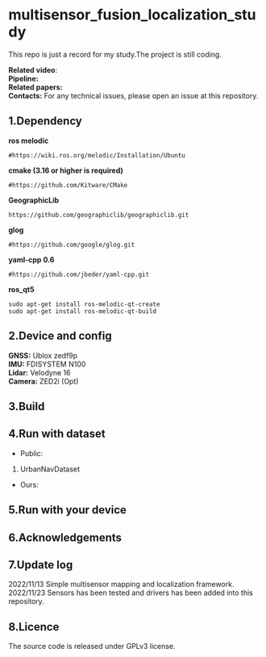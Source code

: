 # multisensor_fusion_localization_study
This repo is just  a record for my study.The project is still coding.

**Related video**:   
**Pipeline:**     
**Related papers:**   
**Contacts:** For any technical issues, please open an issue at this repository.


## 1.Dependency
**ros melodic**
```shell
#https://wiki.ros.org/melodic/Installation/Ubuntu  
```
**cmake  (3.16 or higher is required)**  
```
#https://github.com/Kitware/CMake  
```
**GeographicLib**
```
https://github.com/geographiclib/geographiclib.git
```
**glog**
```
#https://github.com/google/glog.git  
```
**yaml-cpp 0.6**
```
#https://github.com/jbeder/yaml-cpp.git  
```  
**ros_qt5**
```
sudo apt-get install ros-melodic-qt-create    
sudo apt-get install ros-melodic-qt-build  
```
## 2.Device and config  
**GNSS:** Ublox zedf9p      
**IMU:** FDISYSTEM N100       
**Lidar:** Velodyne 16     
**Camera:** ZED2i (Opt)

## 3.Build

## 4.Run with dataset    
+ Public:   
1. UrbanNavDataset
+ Ours:  
## 5.Run with your device   

## 6.Acknowledgements    



## 7.Update log 

2022/11/13 Simple multisensor mapping and localization framework.  
2022/11/23 Sensors  has been tested and  drivers has been added into this repository.

## 8.Licence  
The source code is released under GPLv3 license.

